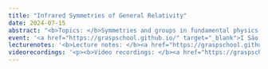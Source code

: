 ```yaml
---
title: "Infrared Symmetries of General Relativity"
date: 2024-07-15
abstract: "<b>Topics: </b>Symmetries and groups in fundamental physics. Lorentz and Poincaré groups. Maps between manifolds and diffeomorphisms. Lie derivative. Conformal infinity in Minkowski spacetime. Asymptotically flat spacetimes. Carrollian structure of conformal infinity. Symmetries of conformal infinity and the BMS group. Applications."
event: '<a href="https://graspschool.github.io/" target="_blank">I São Paulo School on Gravitational Physics</a>'
lecturenotes: '<b>Lecture notes: </b><a href="https://graspschool.github.io/2024/files/To_Infinity_and_Beyond__An_Introduction_to_BMS_Symmetries.pdf" target="_blank">available here</a>'
videorecordings: '<p><b>Video recordings: </b><a href="https://graspschool.github.io/minicourses/Infrared-Symmetries.html" target="_blank">available at the school website</a></p>'
---
```

